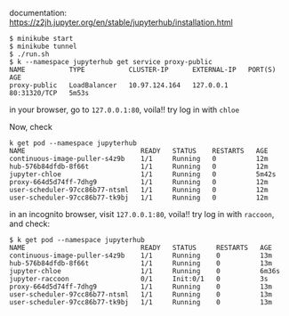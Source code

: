 documentation: https://z2jh.jupyter.org/en/stable/jupyterhub/installation.html

```commandline
$ minikube start
$ minikube tunnel
$ ./run.sh
$ k --namespace jupyterhub get service proxy-public
NAME           TYPE           CLUSTER-IP      EXTERNAL-IP   PORT(S)        AGE
proxy-public   LoadBalancer   10.97.124.164   127.0.0.1     80:31320/TCP   5m53s
```

in your browser, go to `127.0.0.1:80`, voila!! try log in with `chloe`

Now, check 
```commandline
k get pod --namespace jupyterhub
NAME                             READY   STATUS    RESTARTS   AGE
continuous-image-puller-s4z9b    1/1     Running   0          12m
hub-576b84dfdb-8f66t             1/1     Running   0          12m
jupyter-chloe                    1/1     Running   0          5m42s
proxy-664d5d74ff-7dhg9           1/1     Running   0          12m
user-scheduler-97cc86b77-ntsml   1/1     Running   0          12m
user-scheduler-97cc86b77-tk9bj   1/1     Running   0          12m
```

in an incognito browser, visit `127.0.0.1:80`, voila!! try log in with `raccoon`, 
and check:
```commandline
$ k get pod --namespace jupyterhub
NAME                             READY   STATUS     RESTARTS   AGE
continuous-image-puller-s4z9b    1/1     Running    0          13m
hub-576b84dfdb-8f66t             1/1     Running    0          13m
jupyter-chloe                    1/1     Running    0          6m36s
jupyter-raccoon                  0/1     Init:0/1   0          3s
proxy-664d5d74ff-7dhg9           1/1     Running    0          13m
user-scheduler-97cc86b77-ntsml   1/1     Running    0          13m
user-scheduler-97cc86b77-tk9bj   1/1     Running    0          13m
```
